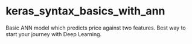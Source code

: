# keras_syntax_basics_with_ann
Basic ANN model which predicts price against two features. Best way to start your journey with Deep Learning. 
